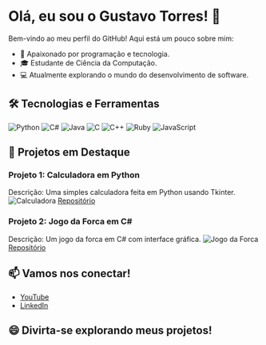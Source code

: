 # Olá, eu sou o Gustavo Torres! 👋

Bem-vindo ao meu perfil do GitHub! Aqui está um pouco sobre mim:

- 🚀 Apaixonado por programação e tecnologia.
- 🎓 Estudante de Ciência da Computação.
- 💻 Atualmente explorando o mundo do desenvolvimento de software.

## 🛠️ Tecnologias e Ferramentas

![Python](https://img.shields.io/badge/-Python-3776AB?style=flat-square&logo=python&logoColor=white)
![C#](https://img.shields.io/badge/-C%23-239120?style=flat-square&logo=c-sharp&logoColor=white)
![Java](https://img.shields.io/badge/-Java-007396?style=flat-square&logo=java&logoColor=white)
![C](https://img.shields.io/badge/-C-00599C?style=flat-square&logo=c&logoColor=white)
![C++](https://img.shields.io/badge/-C++-00599C?style=flat-square&logo=c%2B%2B&logoColor=white)
![Ruby](https://img.shields.io/badge/-Ruby-CC342D?style=flat-square&logo=ruby&logoColor=white)
![JavaScript](https://img.shields.io/badge/-JavaScript-F7DF1E?style=flat-square&logo=javascript&logoColor=black)


## 🚀 Projetos em Destaque

### Projeto 1: Calculadora em Python
Descrição: Uma simples calculadora feita em Python usando Tkinter.
![Calculadora](images/calculadora.png)
[Repositório](https://github.com/GustavoRT-debug/calculadora-python)

### Projeto 2: Jogo da Forca em C#
Descrição: Um jogo da forca em C# com interface gráfica.
![Jogo da Forca](images/jogo-da-forca.png)
[Repositório](https://github.com/GustavoRT-debug/jogo-da-forca-csharp)

## 📫 Vamos nos conectar!

- [YouTube](https://www.youtube.com/channel/UCs517mniohfXVermU2ZptFQ)
- [LinkedIn](https://www.linkedin.com/in/gustavo-ramos-lages-torres-b9b700170/)

## 😄 Divirta-se explorando meus projetos!


